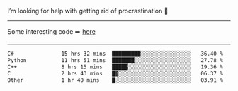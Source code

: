 I’m looking for help with getting rid of procrastination 🤔

-----

Some interesting code :arrow_right: [here](https://github.com/zhen8838/playground)

-----

<!--START_SECTION:waka-->

```txt
C#               15 hrs 32 mins  █████████░░░░░░░░░░░░░░░░   36.40 %
Python           11 hrs 51 mins  ███████░░░░░░░░░░░░░░░░░░   27.78 %
C++              8 hrs 15 mins   █████░░░░░░░░░░░░░░░░░░░░   19.36 %
C                2 hrs 43 mins   █▓░░░░░░░░░░░░░░░░░░░░░░░   06.37 %
Other            1 hr 40 mins    █░░░░░░░░░░░░░░░░░░░░░░░░   03.91 %
```

<!--END_SECTION:waka-->

<!--
**zhen8838/zhen8838** is a ✨ _special_ ✨ repository because its `README.md` (this file) appears on your GitHub profile.

Here are some ideas to get you started:

- 🔭 I’m currently working on ...
- 🌱 I’m currently learning ...
- 👯 I’m looking to collaborate on ...
 ...
- 💬 Ask me about ...
- 📫 How to reach me: ...
- 😄 Pronouns: ...
- ⚡ Fun fact: ...
-->
